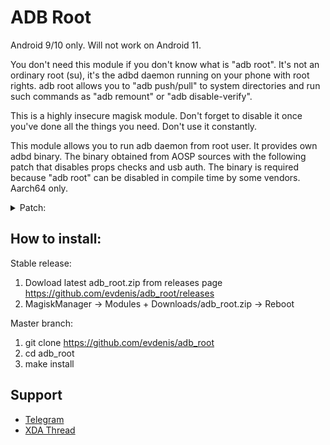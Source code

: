 # ADB Root

Android 9/10 only. Will not work on Android 11.

You don't need this module if you don't know what is "adb root". It's not an
ordinary root (su), it's the adbd daemon running on your phone with root rights.
adb root allows you to "adb push/pull" to system directories and run such commands
as "adb remount" or "adb disable-verify".

This is a highly insecure magisk module.
Don't forget to disable it once you've done all the things you need.
Don't use it constantly.

This module allows you to run adb daemon from root user. It provides own adbd binary.
The binary obtained from AOSP sources with the following patch that disables props
checks and usb auth. The binary is required because "adb root" can be disabled
in compile time by some vendors. Aarch64 only.

<details>

<summary>Patch:</summary>

```diff
diff --git a/adb/daemon/main.cpp b/adb/daemon/main.cpp
index d064d0d..a520bfd 100644
--- a/adb/daemon/main.cpp
+++ b/adb/daemon/main.cpp
@@ -51,48 +51,11 @@
 static const char* root_seclabel = nullptr;
 
 static bool should_drop_capabilities_bounding_set() {
-#if defined(ALLOW_ADBD_ROOT)
-    if (__android_log_is_debuggable()) {
-        return false;
-    }
-#endif
-    return true;
+    return false;
 }
 
 static bool should_drop_privileges() {
-#if defined(ALLOW_ADBD_ROOT)
-    // The properties that affect `adb root` and `adb unroot` are ro.secure and
-    // ro.debuggable. In this context the names don't make the expected behavior
-    // particularly obvious.
-    //
-    // ro.debuggable:
-    //   Allowed to become root, but not necessarily the default. Set to 1 on
-    //   eng and userdebug builds.
-    //
-    // ro.secure:
-    //   Drop privileges by default. Set to 1 on userdebug and user builds.
-    bool ro_secure = android::base::GetBoolProperty("ro.secure", true);
-    bool ro_debuggable = __android_log_is_debuggable();
-
-    // Drop privileges if ro.secure is set...
-    bool drop = ro_secure;
-
-    // ... except "adb root" lets you keep privileges in a debuggable build.
-    std::string prop = android::base::GetProperty("service.adb.root", "");
-    bool adb_root = (prop == "1");
-    bool adb_unroot = (prop == "0");
-    if (ro_debuggable && adb_root) {
-        drop = false;
-    }
-    // ... and "adb unroot" lets you explicitly drop privileges.
-    if (adb_unroot) {
-        drop = true;
-    }
-
-    return drop;
-#else
-    return true; // "adb root" not allowed, always drop privileges.
-#endif // ALLOW_ADBD_ROOT
+    return false;
 }
 
 static void drop_privileges(int server_port) {
@@ -183,9 +146,7 @@ int adbd_main(int server_port) {
     // descriptor will always be open.
     adbd_cloexec_auth_socket();
 
-    if (ALLOW_ADBD_NO_AUTH && !android::base::GetBoolProperty("ro.adb.secure", false)) {
-        auth_required = false;
-    }
+    auth_required = false;
 
     adbd_auth_init();
 
diff --git a/adb/services.cpp b/adb/services.cpp
index 8518f2e..24f9def 100644
--- a/adb/services.cpp
+++ b/adb/services.cpp
@@ -78,12 +78,6 @@ void restart_root_service(int fd, void *cookie) {
         WriteFdExactly(fd, "adbd is already running as root\n");
         adb_close(fd);
     } else {
-        if (!__android_log_is_debuggable()) {
-            WriteFdExactly(fd, "adbd cannot run as root in production builds\n");
-            adb_close(fd);
-            return;
-        }
-
         android::base::SetProperty("service.adb.root", "1");
         WriteFdExactly(fd, "restarting adbd as root\n");
         adb_close(fd);
```

</details>

## How to install:

Stable release:
1. Dowload latest adb_root.zip from releases page
   https://github.com/evdenis/adb_root/releases
2. MagiskManager -> Modules + Downloads/adb_root.zip -> Reboot

Master branch:
1. git clone https://github.com/evdenis/adb_root
2. cd adb_root
3. make install

## Support

- [Telegram](https://t.me/joinchat/GsJfBBaxozXvVkSJhm0IOQ)
- [XDA Thread](https://forum.xda-developers.com/apps/magisk/module-debugging-modules-adb-root-t4050041)
